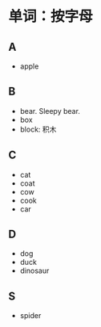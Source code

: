 # 单词：按字母
## A
* apple

## B
* bear. Sleepy bear.
* box
* block: 积木

## C
* cat
* coat
* cow
* cook
* car

## D
* dog
* duck
* dinosaur

## S
* spider